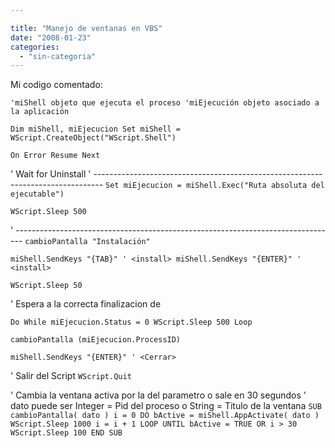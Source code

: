 ```yaml
---

title: "Manejo de ventanas en VBS"
date: "2008-01-23"
categories: 
  - "sin-categoria"
---
```


Mi codigo comentado:

`'miShell objeto que ejecuta el proceso 'miEjecución objeto asociado a la aplicación`

`Dim miShell, miEjecucion Set miShell = WScript.CreateObject("WScript.Shell")`

`On Error Resume Next`

' Wait for Uninstall ' -------------------------------------------------------------------------------- `Set miEjecucion = miShell.Exec("Ruta absoluta del ejecutable")`

`WScript.Sleep 500`

' -------------------------------------------------------------------------------- `cambioPantalla "Instalación"`

`miShell.SendKeys "{TAB}" ' <install> miShell.SendKeys "{ENTER}" ' <install>`

`WScript.Sleep 50`

' Espera a la correcta finalizacion de

`Do While miEjecucion.Status = 0 WScript.Sleep 500 Loop`

`cambioPantalla (miEjecucion.ProcessID)`

`miShell.SendKeys "{ENTER}" ' <Cerrar>`

' Salir del Script `WScript.Quit`

' Cambia la ventana activa por la del parametro o sale en 30 segundos ' dato puede ser Integer = Pid del proceso o String = Titulo de la ventana `SUB cambioPantalla( dato ) i = 0 DO bActive = miShell.AppActivate( dato ) WScript.Sleep 1000 i = i + 1 LOOP UNTIL bActive = TRUE OR i > 30 WScript.Sleep 100 END SUB`
